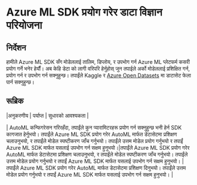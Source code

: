 # Azure ML SDK प्रयोग गरेर डाटा विज्ञान परियोजना

## निर्देशन

हामीले Azure ML SDK सँग मोडेललाई तालिम, डिप्लोय, र उपभोग गर्न Azure ML प्लेटफर्म कसरी प्रयोग गर्ने भनेर हेर्यौं। अब केहि डेटा को लागी वरिपरि हेर्नुहोस् जुन तपाईले अर्को मोडेललाई प्रशिक्षित गर्न, प्रयोग गर्न र उपभोग गर्न सक्नुहुन्छ। तपाईंले Kaggle र [Azure Open Datasets](https://azure.microsoft.com/services/open-datasets/catalog?WT.mc_id=academic-40229-cxa&ocid=AID3041109) मा डाटासेट फेला पार्न सक्नुहुन्छ।

## रूब्रिक

|अनुकरणीय | पर्याप्त | सुधारको आवश्यकता |

| AutoML कन्फिगरेसन गरिरहँदा, तपाईंले कुन प्यारामिटरहरू प्रयोग गर्न सक्नुहुन्छ भनी हेर्न SDK कागजात हेर्नुभयो। तपाईंले Azure ML SDK प्रयोग गरेर AutoML मार्फत डेटासेटमा प्रशिक्षण चलाउनुभयो, र तपाईंले मोडेल स्पष्टीकरण जाँच गर्नुभयो। तपाईंले उत्तम मोडेल प्रयोग गर्नुभयो र तपाईं Azure ML SDK मार्फत यसलाई उपभोग गर्न सक्षम हुनुभयो।|तपाईंले Azure ML SDK प्रयोग गरेर AutoML मार्फत डेटासेटमा प्रशिक्षण चलाउनुभयो, र तपाईंले मोडेल स्पष्टीकरण जाँच गर्नुभयो। तपाईंले उत्तम मोडेल प्रयोग गर्नुभयो र तपाईं Azure ML SDK मार्फत यसलाई उपभोग गर्न सक्षम हुनुभयो। | तपाईंले Azure ML SDK प्रयोग गरेर AutoML मार्फत डेटासेटमा प्रशिक्षण दिनुभयो। तपाईंले उत्तम मोडेल प्रयोग गर्नुभयो र तपाईं Azure ML SDK मार्फत यसलाई उपभोग गर्न सक्षम हुनुभयो। |
